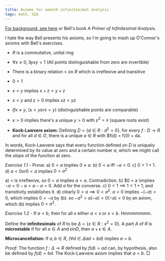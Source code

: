 ```yaml
---
title: Axioms for smooth infinitesimal analysis
tags: math, SIA
---
```


[For background, see here](http://xorshammer.com/2008/08/11/smooth-infinitesimal-analysis/) or Bell's book *A Primer of Infinitesimal Analysis*.

I hate the way Bell presents his axioms, so I'm going to mash up O'Connor's axioms with Bell's exercises.


 - $R$ is a commutative, unital ring

 - $\forall x \neq 0, \exists y xy = 1$ (All points distinguishable from zero are invertible)

 - There is a binary relation $<$ on $R$ which is irreflexive and transitive

 - $0 < 1$

 - $x < y$ implies $x + z < y + z$

 - $x < y$ and $z > 0$ implies $xz < yz$

 - $if x \neq y$, $(x > y or x < y)$ (distinguishable points are comparable)

 - $x > 0$ implies there's a unique $y > 0$ with $y^2 = x$ (square roots exist)

 - **Kock-Lawvere axiom:** Defining $D = \{d \in R : d^2 = 0\}$, for every $f: D \to R$ and for all $d \in D$, there is a unique $a \in R$ with $f(d) = f(0) + da.

In words, Kock-Lawvere says that every function defined on $D$ is uniquely determined by its value at zero and a certain number $a$, which we might call the *slope* of the function at zero.


*Exercise 1.1* - Prove:
  a) $0 < a$ implies $0 \neq a$.
  b) $0 < a$ iff $-a < 0$.
  c) $0 < 1 + 1$.
  d) $a < 0 or 0 < a$ implies $0 < a^2$

a) $<$ is irreflexive, so $0 = a$ implies $a < a$. Contradiction.
b) $0 < a \implies $-a = 0 - a < a - a = 0$. Add $a$ for the converse.
c) $0 < 1 \implies 1 < 1 + 1$, and transitivity establishes it.
d) clearly $0 < a \implies 0 < a^2$. $a < 0$ implies $-(-a) < 0$, which implies $0 < -a$ by (b). so $-a^2 = a(-a) < 0(-a) = 0$ by an axiom, which (b) implies $0 < a^2$.

*Exercise 1.2* - If $a < b$, then for all $x$ either $a < x$ or $x < b$. Hmmmmmmm.

Define the **infinitesimals** of $R$ to be $\Delta = \{x \in R : x^2 = 0\}$. A part $A$ of $R$ is **microstable** if for all $a \in A$ and $\epsilon in D$, then $a + \epsilon \in A$.

**Microcancellation:** If $a, b \in R$, ($\forall d \in \Delta ad = bd$) implies $a = b$.

*Proof:* The function $f: \Delta \to R$ defined by $f(d) = ad$ can, by hypothesis, also be defined by $f(d) = bd$. The Kock-Lawvere axiom implies that $a = b$. $\Box$

